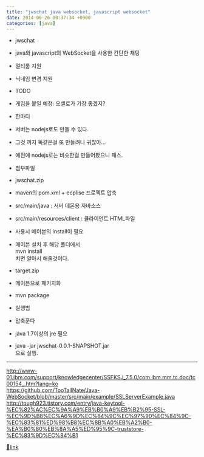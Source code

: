 ```yaml
---
title: "jwschat java websocket, javascript websocket"
date: 2014-06-26 00:37:34 +0900
categories: [java]
---
```


- jwschat
- java와 javascript의 WebSocket을 사용한 간단한 채팅
- 멀티룸 지원
- 닉네임 변경 지원

- TODO
- 게임을 붙일 예정: 오셀로가 가장 좋겠지?

- 한마디
- 서버는 nodejs로도 만들 수 있다.
- 그것 까지 똑같은걸 또 만들려니 귀찮아...
- 예전에 nodejs로는 비슷한걸 만들어봤으니 패스.



- 첨부파일
- jwschat.zip
- maven의 pom.xml + ecplise 프로젝트 압축
- src/main/java : 서버 데몬용 자바소스
- src/main/resources/client : 클라이언트 HTML파일
- 사용시 메이븐의 install이 필요
- 메이븐 설치 후 해당 폴더에서   
mvn install  
치면 알아서 해줄것이다.


- target.zip
- 메이븐으로 패키지화
- mvn package

- 실행법
- 압축푼다
- java 1.7이상의 jre 필요
- java -jar jwschat-0.0.1-SNAPSHOT.jar  
으로 실행.




- - - - - -

http://www-01.ibm.com/support/knowledgecenter/SSFKSJ_7.5.0/com.ibm.mm.tc.doc/tc00154_.htm?lang=ko  
https://github.com/TooTallNate/Java-WebSocket/blob/master/src/main/example/SSLServerExample.java  
http://tough923.tistory.com/entry/java-keytool-%EC%82%AC%EC%9A%A9%EB%B0%A9%EB%B2%95-SSL-%EC%9D%B8%EC%A6%9D%EC%84%9C%EC%97%90%EC%84%9C-%EC%83%81%ED%98%B8%EC%8B%A0%EB%A2%B0-%EA%B0%80%EB%8A%A5%ED%95%9C-truststore-%EC%83%9D%EC%84%B1


[🔗link](http://www.mins01.com/mh/tech/read/887)